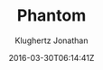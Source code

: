 ---
title: "Phantom"
github: https://github.com/klugjo/hexo-theme-phantom
demo: http://www.codeblocq.com/assets/projects/hexo-theme-phantom/        
author: Klughertz Jonathan
ssg:
  - Hexo
cms:
  - No Cms
date: 2016-03-30T06:14:41Z
github_branch: master
stale: true
---